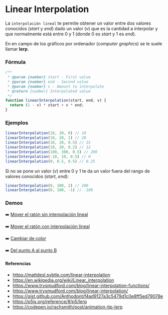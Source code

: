 # Linear Interpolation

La `interpolación lineal` te permite obtener un valor entre dos valores conocidos (_start_ y _end_) dado un valor (_v_) que es la cantidad a interpolar y que normalmente está entre 0 y 1 (donde 0 es _start_ y 1 es _end_).

En en campo de los gráficos por ordenador (_computer graphics_) se le suele llamar **lerp**.

### Fórmula
```javascript
/**
 * @param {number} start - First value
 * @param {number} end - Second value
 * @param {number} v - Amount to interpolate
 * @return {number} Interpolated value
 */
function linearInterpolation(start, end, v) {
  return (1 - v) * start + v * end;
}
```

### Ejemplos
```javascript
linearInterpolation(10, 20, 0) // 10
linearInterpolation(10, 20, 1) // 20
linearInterpolation(10, 20, 0.5) // 15
linearInterpolation(10, 20, 0.2) // 12
linearInterpolation(100, 300, 0.5) // 200
linearInterpolation(-10, 10, 0.5) // 0
linearInterpolation(0, 0.5, 0.5) // 0.25
```

Si no se pone un valor (_v_) entre 0 y 1 te da un valor fuera del rango de valores conocidos (_start_, _end_):
```javascript
linearInterpolation(0, 100, 2) // 200
linearInterpolation(0, 100, -1) // -100
```

### Demos
➡️ [Mover el ratón sin interpolación lineal](https://codepen.io/beaps/pen/XWmxZej)

➡️ [Mover el ratón con interpolación lineal](https://codepen.io/beaps/pen/rNOqJEw)

➡️ [Cambiar de color](https://codepen.io/beaps/pen/GRpPXWJ)

➡️ [Del punto A al punto B](https://codepen.io/beaps/pen/YzydgOR)

#### Referencias
- <https://mattdesl.svbtle.com/linear-interpolation>
- <https://en.wikipedia.org/wiki/Linear_interpolation>
- <https://www.trysmudford.com/blog/linear-interpolation-functions/>
- <https://www.trysmudford.com/blog/linear-interpolation/>
- <https://gist.github.com/Anthodpnt/f4ad9127a3c5479d1c0e8ff5ed79078e>
- <https://p5js.org/reference/#/p5/lerp>
- <https://codepen.io/rachsmith/post/animation-tip-lerp>
